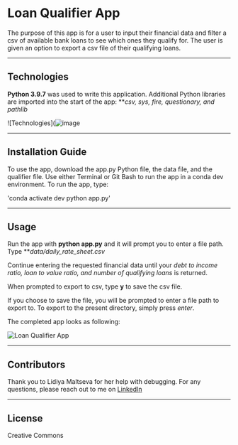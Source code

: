 # Loan Qualifier App

The purpose of this app is for a user to input their financial data and filter a csv of available bank loans to see which ones they qualify for. The user is given an option to export a csv file of their qualifying loans. 

---

## Technologies

**Python 3.9.7** was used to write this application. 
Additional Python libraries are imported into the start of the app: ***csv, sys, fire, questionary, and pathlib*

![Technologies](![image](https://user-images.githubusercontent.com/95719899/149454450-dab69400-d5ee-401e-a234-14d23f650031.png)

---

## Installation Guide

To use the app, download the app.py Python file, the data file, and the qualifier file. Use either Terminal or Git Bash to run the app in a conda dev environment. To run the app, type:

'conda activate dev
python app.py'

---

## Usage

Run the app with **python app.py** and it will prompt you to enter a file path. Type ***data/daily_rate_sheet.csv*

Continue entering the requested financial data until your *debt to income ratio, loan to value ratio, and number of qualifying loans* is returned.

When prompted to export to csv, type **y** to save the csv file.

If you choose to save the file, you will be prompted to enter a file path to export to. To export to the present directory, simply press *enter*. 

The completed app looks as following:

![Loan Qualifier App](https://lh3.googleusercontent.com/wrrIbdHciKx6GGkvR8EFoDV55kbAup-BxW8O6Uz9SLgkU2nFPNFOUgViRvfknaJdAmpXOVycYKpnXR3SjLmRPviXk056rGjMV4Wvc94baE9g5ph-zNVfPnoIoFcYbXARhB96bqY-YlAwc3wE8eKNqNw107WS4wEp2nd_WpV_Y8PSO9NwP3JfrP0ORvPDLvJHnChry14FEbXzUj7TqwnFZmcxrZmA_eSm6spI-ibx_fzs5ECIkF-HFiYA1Aknq_xNC8v8otXK615Lr9mSJ45XQ2PGi7qK1c26Tu5RqTBBXwNglxxkaTEzb3adBihBiMV59-Z04bp-XsfD9dcKGZpVqjXoDVfbUkkJA7HyjDlt5lJ9lbfgJyI3e6-gbreuit5MwOfmwO8fGTa7OZ8Pza-A7AxMpnSyaRt-Um0U1jbYaiJJc6K8fCrtTJ7-6kSzFZ2MHHEdU4aY1p2Ma3Ceb2bEJlz_dG35Z9tAqbB0jhJ8_70REW4U4d9sQRgay6yg_xTtU0Zuq9FclbX9osFPBcTenWulLfxuaMdVc0wDJbWhX82FcjWWJaClKTmwOjQufVzNmbsgDS7cQV_nS97UguD9RfbB8_Tzgnh_ADlS9s1R4n4B72PLxDModzev-PcgNpreiQn1GXU2JIgbCGHS3FG5mWps0lfyPoefXDAgz61MyyXJPRCcRq9e7mMoY20lN3pT_ra87NEm0jmG1atygmUR5tW2aA=w807-h340-no?authuser=0)

---

## Contributors

Thank you to Lidiya Maltseva for her help with debugging. 
For any questions, please reach out to me on [LinkedIn](https://www.linkedin.com/in/lari-rupp-5baa49153/)

---

## License

Creative Commons
